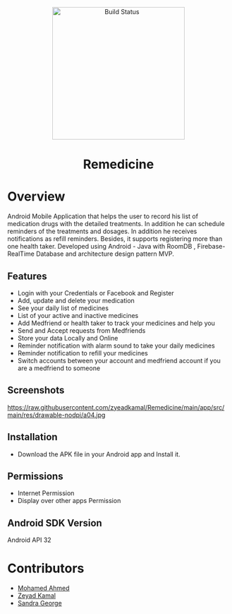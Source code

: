 <p align="center">
   <img src="https://github.com/zyeadkamal/Remedicine/blob/main/app/src/main/res/drawable-nodpi/logo.png" alt="Build Status" width="300">
</p>
<h1 align="center"> Remedicine </h1>

# Overview
Android Mobile Application that helps the user to record his list of medication drugs with the detailed treatments. In addition he can schedule reminders of the treatments and dosages. In addition he receives notifications as refill reminders. Besides, it supports registering more than one health taker. Developed using Android - Java with RoomDB , Firebase-RealTime Database and architecture design pattern MVP.

## Features
- Login with your Credentials or Facebook and Register
- Add, update and delete your medication
- See your daily list of medicines
- List of your active and inactive medicines
- Add Medfriend or health taker to track your medicines and help you
- Send and Accept requests from Medfriends
- Store your data Locally and Online
- Reminder notification with alarm sound to take your daily medicines
- Reminder notification to refill your medicines
- Switch accounts between your account and medfriend account if you are a medfriend to someone

## Screenshots
https://raw.githubusercontent.com/zyeadkamal/Remedicine/main/app/src/main/res/drawable-nodpi/a04.jpg
## Installation
- Download the APK file in your Android app and Install it.

## Permissions
- Internet Permission
- Display over other apps Permission

## Android SDK Version
Android API 32

# Contributors
- [Mohamed Ahmed](https://github.com/BatMando)
- [Zeyad Kamal](https://github.com/zyeadkamal)
- [Sandra George](https://github.com/SandraGeorge19)
